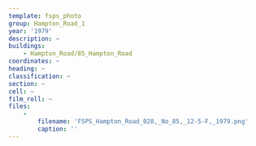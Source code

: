 ```yaml
---
template: fsps_photo
group: Hampton_Road_1
year: '1979'
description: ~
buildings:
    - Hampton_Road/85_Hampton_Road
coordinates: ~
heading: ~
classification: ~
section: ~
cell: ~
film_roll: ~
files:
    -
        filename: 'FSPS_Hampton_Road_028,_No_85,_12-5-F,_1979.png'
        caption: ''
---
```

